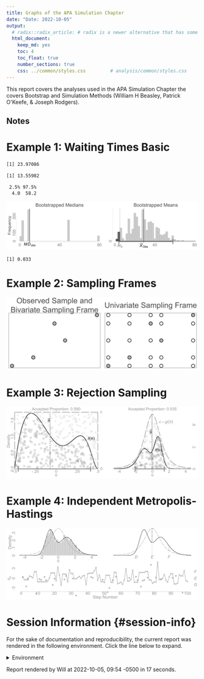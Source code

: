 ```yaml
---
title: Graphs of the APA Simulation Chapter
date: "Date: 2022-10-05"
output:
  # radix::radix_article: # radix is a newer alternative that has some advantages over `html_document`.
  html_document:
    keep_md: yes
    toc: 4
    toc_float: true
    number_sections: true
    css: ../common/styles.css         # analysis/common/styles.css
---
```


This report covers the analyses used in the APA Simulation Chapter the covers Bootstrap and Simulation Methods (William H Beasley, Patrick O'Keefe, & Joseph Rodgers).

<!--  Set the working directory to the repository's base directory; this assumes the report is nested inside of two directories.-->


<!-- Set the report-wide options, and point to the external code file. -->


<!-- Load 'sourced' R files.  Suppress the output when loading sources. -->


<!-- Load packages, or at least verify they're available on the local machine.  Suppress the output when loading packages. -->


<!-- Load any global functions and variables declared in the R file.  Suppress the output. -->


<!-- Declare any global functions specific to a Rmd output.  Suppress the output. -->


<!-- Load the datasets.   -->


<!-- Tweak the datasets.   -->


Notes
---------------------------------------------------------------------------


Example 1: Waiting Times Basic 
===========================================================================


```
[1] 23.97086
```

```
[1] 13.55982
```

```
 2.5% 97.5% 
  4.0  58.2 
```

![](figure-png/waiting-times-basic-1.png)<!-- -->

```
[1] 0.033
```

Example 2: Sampling Frames 
===========================================================================

![](figure-png/sampling-frame-1.png)<!-- -->

Example 3: Rejection Sampling
===========================================================================

![](figure-png/rejection-sampling-1.png)<!-- -->

Example 4: Independent Metropolis-Hastings
===========================================================================

![](figure-png/independent-metropolis-hastings-1.png)<!-- -->

Session Information {#session-info}
===========================================================================

For the sake of documentation and reproducibility, the current report was rendered in the following environment.  Click the line below to expand.

<details>
  <summary>Environment <span class="glyphicon glyphicon-plus-sign"></span></summary>

```
- Session info ---------------------------------------------------------------
 setting  value
 version  R version 4.2.1 Patched (2022-07-09 r82577 ucrt)
 os       Windows >= 8 x64 (build 9200)
 system   x86_64, mingw32
 ui       RTerm
 language (EN)
 collate  English_United States.1252
 ctype    English_United States.1252
 tz       America/Chicago
 date     2022-10-05
 pandoc   2.18 @ C:/Program Files/RStudio/bin/quarto/bin/tools/ (via rmarkdown)

- Packages -------------------------------------------------------------------
 package     * version date (UTC) lib source
 assertthat    0.2.1   2019-03-21 [1] CRAN (R 4.2.0)
 bslib         0.4.0   2022-07-16 [1] CRAN (R 4.2.1)
 cachem        1.0.6   2021-08-19 [1] CRAN (R 4.2.0)
 callr         3.7.2   2022-08-22 [1] CRAN (R 4.2.1)
 cli           3.4.1   2022-09-23 [1] CRAN (R 4.2.1)
 crayon        1.5.2   2022-09-29 [1] CRAN (R 4.2.1)
 DBI           1.1.3   2022-06-18 [1] CRAN (R 4.2.0)
 devtools      2.4.4   2022-07-20 [1] CRAN (R 4.2.1)
 digest        0.6.29  2021-12-01 [1] CRAN (R 4.1.2)
 dplyr         1.0.10  2022-09-01 [1] CRAN (R 4.2.1)
 ellipsis      0.3.2   2021-04-29 [1] CRAN (R 4.2.1)
 evaluate      0.16    2022-08-09 [1] CRAN (R 4.2.1)
 fansi         1.0.3   2022-03-24 [1] CRAN (R 4.2.1)
 fastmap       1.1.0   2021-01-25 [1] CRAN (R 4.1.0)
 fs            1.5.2   2021-12-08 [1] CRAN (R 4.1.2)
 generics      0.1.3   2022-07-05 [1] CRAN (R 4.2.1)
 glue          1.6.2   2022-02-24 [1] CRAN (R 4.2.1)
 highr         0.9     2021-04-16 [1] CRAN (R 4.2.0)
 htmltools     0.5.3   2022-07-18 [1] CRAN (R 4.2.1)
 htmlwidgets   1.5.4   2021-09-08 [1] CRAN (R 4.2.0)
 httpuv        1.6.6   2022-09-08 [1] CRAN (R 4.2.1)
 import        1.3.0   2022-05-23 [1] CRAN (R 4.2.0)
 jquerylib     0.1.4   2021-04-26 [1] CRAN (R 4.2.0)
 jsonlite      1.8.0   2022-02-22 [1] CRAN (R 4.1.2)
 knitr       * 1.40    2022-08-24 [1] CRAN (R 4.2.1)
 later         1.3.0   2021-08-18 [1] CRAN (R 4.2.0)
 lifecycle     1.0.2   2022-09-09 [1] CRAN (R 4.2.1)
 magrittr      2.0.3   2022-03-30 [1] CRAN (R 4.2.1)
 memoise       2.0.1   2021-11-26 [1] CRAN (R 4.2.0)
 mime          0.12    2021-09-28 [1] CRAN (R 4.2.0)
 miniUI        0.1.1.1 2018-05-18 [1] CRAN (R 4.2.0)
 pillar        1.8.1   2022-08-19 [1] CRAN (R 4.2.1)
 pkgbuild      1.3.1   2021-12-20 [1] CRAN (R 4.2.0)
 pkgconfig     2.0.3   2019-09-22 [1] CRAN (R 4.2.1)
 pkgload       1.3.0   2022-06-27 [1] CRAN (R 4.2.1)
 prettyunits   1.1.1   2020-01-24 [1] CRAN (R 4.2.1)
 processx      3.7.0   2022-07-07 [1] CRAN (R 4.2.1)
 profvis       0.3.7   2020-11-02 [1] CRAN (R 4.2.0)
 promises      1.2.0.1 2021-02-11 [1] CRAN (R 4.2.0)
 ps            1.7.1   2022-06-18 [1] CRAN (R 4.2.0)
 purrr         0.3.4   2020-04-17 [1] CRAN (R 4.2.1)
 R6            2.5.1   2021-08-19 [1] CRAN (R 4.2.1)
 Rcpp          1.0.9   2022-07-08 [1] CRAN (R 4.2.1)
 remotes       2.4.2   2021-11-30 [1] CRAN (R 4.2.0)
 rlang         1.0.6   2022-09-24 [1] CRAN (R 4.2.1)
 rmarkdown     2.16    2022-08-24 [1] CRAN (R 4.2.1)
 rstudioapi    0.14    2022-08-22 [1] CRAN (R 4.2.1)
 sass          0.4.2   2022-07-16 [1] CRAN (R 4.2.1)
 sessioninfo   1.2.2   2021-12-06 [1] CRAN (R 4.2.0)
 shiny         1.7.2   2022-07-19 [1] CRAN (R 4.2.1)
 stringi       1.7.8   2022-07-11 [1] CRAN (R 4.2.1)
 stringr       1.4.1   2022-08-20 [1] CRAN (R 4.2.1)
 tibble        3.1.8   2022-07-22 [1] CRAN (R 4.2.1)
 tidyselect    1.1.2   2022-02-21 [1] CRAN (R 4.2.1)
 urlchecker    1.0.1   2021-11-30 [1] CRAN (R 4.2.0)
 usethis       2.1.6   2022-05-25 [1] CRAN (R 4.2.0)
 utf8          1.2.2   2021-07-24 [1] CRAN (R 4.2.1)
 vctrs         0.4.1   2022-04-13 [1] CRAN (R 4.2.1)
 xfun          0.33    2022-09-12 [1] CRAN (R 4.2.1)
 xtable        1.8-4   2019-04-21 [1] CRAN (R 4.2.0)
 yaml          2.3.5   2022-02-21 [1] CRAN (R 4.2.1)

 [1] D:/Projects/RLibraries
 [2] C:/Users/Will/AppData/Local/R/win-library/4.2
 [3] C:/Program Files/R/R-4.2.1patched/library

------------------------------------------------------------------------------
```
</details>



Report rendered by Will at 2022-10-05, 09:54 -0500 in 17 seconds.
